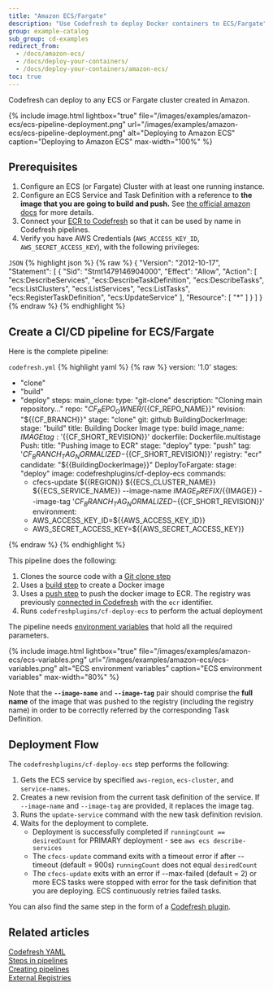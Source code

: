 ```yaml
---
title: "Amazon ECS/Fargate"
description: "Use Codefresh to deploy Docker containers to ECS/Fargate"
group: example-catalog
sub_group: cd-examples
redirect_from:
  - /docs/amazon-ecs/
  - /docs/deploy-your-containers/
  - /docs/deploy-your-containers/amazon-ecs/
toc: true
---
```

Codefresh can deploy to any ECS or Fargate cluster created in Amazon.

{% include image.html 
lightbox="true" 
file="/images/examples/amazon-ecs/ecs-pipeline-deployment.png" 
url="/images/examples/amazon-ecs/ecs-pipeline-deployment.png" 
alt="Deploying to Amazon ECS"
caption="Deploying to Amazon ECS"
max-width="100%" 
%}

## Prerequisites


1. Configure an ECS (or Fargate) Cluster with at least one running instance.
1. Configure an ECS Service and Task Definition with a reference to **the image that you are going to build and push.** See [the official amazon docs](http://docs.aws.amazon.com/AmazonECS/latest/developerguide/Welcome.html) for more details.
1. Connect your [ECR to Codefresh]({{site.baseurl}}/docs/docker-registries/external-docker-registries/amazon-ec2-container-registry/) so that it can be used by name in Codefresh pipelines.
1. Verify you have AWS Credentials (`AWS_ACCESS_KEY_ID`, `AWS_SECRET_ACCESS_KEY`), with the following privileges:

  `JSON`
{% highlight json %}
{% raw %}
{
  "Version": "2012-10-17",
  "Statement": [
    {
      "Sid": "Stmt1479146904000",
      "Effect": "Allow",
      "Action": [
        "ecs:DescribeServices",
        "ecs:DescribeTaskDefinition",
        "ecs:DescribeTasks",
        "ecs:ListClusters",
        "ecs:ListServices",
        "ecs:ListTasks",
        "ecs:RegisterTaskDefinition",
        "ecs:UpdateService"
      ],
      "Resource": [
        "*"
      ]
    }
  ]
}
{% endraw %}
{% endhighlight %}



## Create a CI/CD pipeline for ECS/Fargate

Here is the complete pipeline:

 `codefresh.yml`
{% highlight yaml %}
{% raw %}
version: '1.0'
stages:
  - "clone"
  - "build"
  - "deploy"
steps:
  main_clone:
    type: "git-clone"
    description: "Cloning main repository..."
    repo: "${{CF_REPO_OWNER}}/${{CF_REPO_NAME}}"
    revision: "${{CF_BRANCH}}"
    stage: "clone"
    git: github
  BuildingDockerImage:
    stage: "build"
    title: Building Docker Image
    type: build
    image_name: ${{IMAGE}}
    tag: '${{CF_SHORT_REVISION}}'
    dockerfile: Dockerfile.multistage
  Push:
    title: "Pushing image to ECR"
    stage: "deploy"
    type: "push"
    tag: '${{CF_BRANCH_TAG_NORMALIZED}}-${{CF_SHORT_REVISION}}'
    registry: "ecr"
    candidate: "${{BuildingDockerImage}}"
  DeployToFargate:
    stage: "deploy"
    image: codefreshplugins/cf-deploy-ecs
    commands:
      - cfecs-update ${{REGION}} ${{ECS_CLUSTER_NAME}} ${{ECS_SERVICE_NAME}} --image-name ${{IMAGE_PREFIX}}/${{IMAGE}} --image-tag '${{CF_BRANCH_TAG_NORMALIZED}}-${{CF_SHORT_REVISION}}'
    environment:
      - AWS_ACCESS_KEY_ID=${{AWS_ACCESS_KEY_ID}}
      - AWS_SECRET_ACCESS_KEY=${{AWS_SECRET_ACCESS_KEY}}

{% endraw %}
{% endhighlight %}

This pipeline does the following:

1. Clones the source code with a [Git clone step]({{site.baseurl}}/docs/pipelines/steps/git-clone/)
1. Uses a [build step]({{site.baseurl}}/docs/pipelines/steps/build/) to create a Docker image
1. Uses a [push step]({{site.baseurl}}/docs/cpipelines/steps/push/) to push the docker image to ECR. The registry was previously [connected in Codefresh]({{site.baseurl}}/docs/docker-registries/external-docker-registries/) with the `ecr` identifier.
1. Runs `codefreshplugins/cf-deploy-ecs` to perform the actual deployment


The pipeline needs [environment variables]({{site.baseurl}}/docs/pipelines/pipelines/#pipeline-settings) that hold all the required parameters.

{% include image.html 
lightbox="true" 
file="/images/examples/amazon-ecs/ecs-variables.png" 
url="/images/examples/amazon-ecs/ecs-variables.png" 
alt="ECS environment variables"
caption="ECS environment variables"
max-width="80%" 
%}

         

         
Note that the **`--image-name`** and **`--image-tag`** pair should comprise the **full name** of the image that was pushed to the registry (including the registry name) in order to be correctly referred by the corresponding Task Definition.

 

## Deployment Flow

The `codefreshplugins/cf-deploy-ecs` step performs the following:


1. Gets the ECS service by specified `aws-region`, `ecs-cluster`, and `service-names`.
1. Creates a new revision from the current task definition of the service. If `--image-name` and `--image-tag` are provided, it replaces the image tag.
1. Runs the `update-service` command with the new task definition revision.
1. Waits for the deployment to complete. 
    * Deployment is successfully completed if `runningCount == desiredCount` for PRIMARY deployment - see `aws ecs describe-services`
    * The `cfecs-update` command exits with a timeout error if after --timeout (default = 900s) `runningCount` does not equal `desiredCount`
    * The `cfecs-update` exits with an error if --max-failed (default = 2) or more ECS tasks were stopped with error for the task definition that you are deploying.      ECS continuously retries failed tasks.

You can also find the same step in the form of a [Codefresh plugin](https://codefresh.io/steps/step/ecs-deploy).

## Related articles
[Codefresh YAML]({{site.baseurl}}/docs/pipelines/what-is-the-codefresh-yaml/)  
[Steps in pipelines]({{site.baseurl}}/docs/pipelines/steps/)  
[Creating pipelines]({{site.baseurl}}/docs/pipelines/pipelines/)  
[External Registries]({{site.baseurl}}/docs/integration/docker-registries/)


